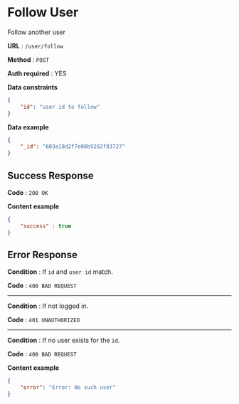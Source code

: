# Follow User

Follow another user

**URL** : `/user/follow`

**Method** : `POST`

**Auth required** : YES

**Data constraints**

```json
{
    "id": "user id to follow"
}
```

**Data example**

```json
{
    "_id": "603a18d2f7e08b9282f83727"
}
```

## Success Response

**Code** : `200 OK`

**Content example**

```json
{
    "success" : true
}
```

## Error Response

**Condition** : If `id` and `user id` match.

**Code** : `400 BAD REQUEST`

---

**Condition** : If not logged in.

**Code** : `401 UNAUTHORIZED`

---

**Condition** : If no user exists for the `id`.

**Code** : `400 BAD REQUEST`

**Content example**

```json
{
    "error": "Error: No such user"
}
```
